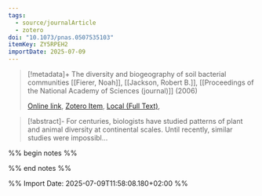 ```yaml
---
tags:
  - source/journalArticle
  - zotero
doi: "10.1073/pnas.0507535103"
itemKey: ZY5RPEH2
importDate: 2025-07-09
---
```

>[!metadata]+
> The diversity and biogeography of soil bacterial communities
> [[Fierer, Noah]], [[Jackson, Robert B.]], 
> [[Proceedings of the National Academy of Sciences (journal)]] (2006)
> 
> [Online link](https://www.pnas.org/doi/abs/10.1073/pnas.0507535103), [Zotero Item](zotero://select/library/items/ZY5RPEH2), [Local (Full Text)](file://C:/Users/aburg/Documents/references/zotero/storage/ZEKEX9NF/Fierer2006_DiversityBiogeography.pdf), 

>[!abstract]-
>For centuries, biologists have studied patterns of plant and animal diversity at continental
scales. Until recently, similar studies were impossibl...

%% begin notes %%

%% end notes %%

%% Import Date: 2025-07-09T11:58:08.180+02:00 %%
